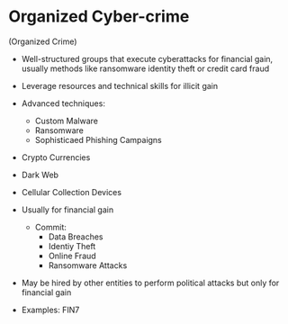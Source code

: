 # Organized Cyber-crime
(Organized Crime)

- Well-structured groups that execute cyberattacks for financial gain, usually methods like ransomware identity theft or credit card fraud

- Leverage resources and technical skills for illicit gain

- Advanced techniques:
    - Custom Malware
    - Ransomware
    - Sophisticaed Phishing Campaigns
- Crypto Currencies
- Dark Web
- Cellular Collection Devices


- Usually for financial gain
  - Commit: 
    - Data Breaches
    - Identiy Theft
    - Online Fraud
    - Ransomware Attacks

- May be hired by other entities to perform political attacks but only for financial gain

- Examples: FIN7
  